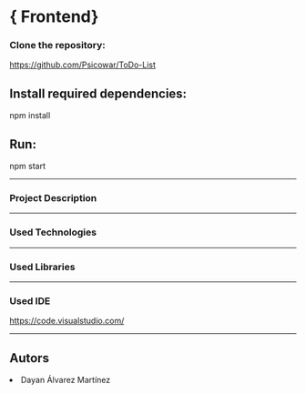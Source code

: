 # { Frontend}

### Clone the repository:

https://github.com/Psicowar/ToDo-List

## Install required dependencies:

npm install


## Run:
npm start


---

### Project Description



---
### Used Technologies


---
### Used Libraries


---

### Used IDE
https://code.visualstudio.com/

---
## Autors

<li>Dayan Álvarez Martínez</li>
    
